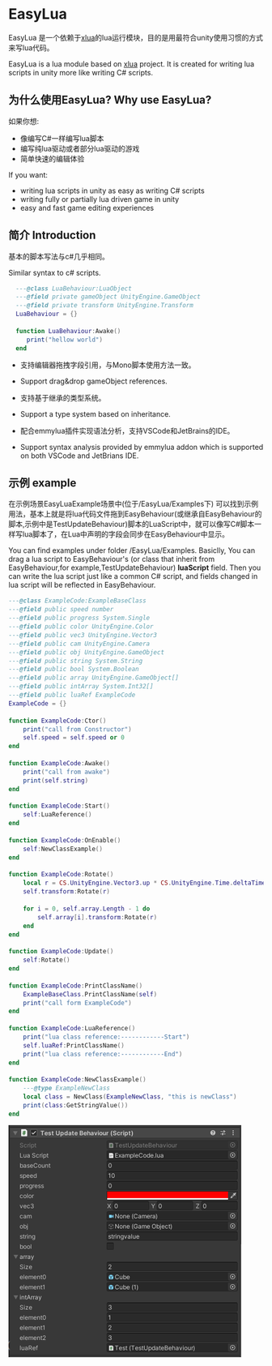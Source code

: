 # EasyLua

EasyLua 是一个依赖于[xlua](https://github.com/Tencent/xLua)的lua运行模块，目的是用最符合unity使用习惯的方式来写lua代码。

EasyLua is a lua module based on [xlua](https://github.com/Tencent/xLua) project. It is created for writing lua scripts in unity more like writing C# scripts. 

## 为什么使用EasyLua? Why use EasyLua?
如果你想:
* 像编写C#一样编写lua脚本
* 编写纯lua驱动或者部分lua驱动的游戏
* 简单快速的编辑体验

If you want:
* writing lua scripts in unity as easy as writing C# scripts
* writing fully or partially lua driven game in unity
* easy and fast game editing experiences


## 简介 Introduction

基本的脚本写法与c#几乎相同。

Similar syntax to c# scripts.

```Lua
  ---@class LuaBehaviour:LuaObject
  ---@field private gameObject UnityEngine.GameObject
  ---@field private transform UnityEngine.Transform
  LuaBehaviour = {}

  function LuaBehaviour:Awake()
     print("hellow world")
  end
```

* 支持编辑器拖拽字段引用，与Mono脚本使用方法一致。
* Support drag&drop gameObject references.

* 支持基于继承的类型系统。
* Support a type system based on inheritance.

* 配合emmylua插件实现语法分析，支持VSCode和JetBrains的IDE。
* Support syntax analysis provided by emmylua addon which is supported on both VSCode and JetBrians IDE.

## 示例 example

在示例场景EasyLuaExample场景中(位于/EasyLua/Examples下) 可以找到示例用法，基本上就是将lua代码文件拖到EasyBehaviour(或继承自EasyBehaviour的脚本,示例中是TestUpdateBehaviour)脚本的LuaScript中，就可以像写C#脚本一样写lua脚本了，在Lua中声明的字段会同步在EasyBehaviour中显示。

You can find examples under folder /EasyLua/Examples. Basiclly, You can drag a lua script to EasyBehaviour's (or class that inherit from EasyBehaviour,for example,TestUpdateBehaviour) **luaScript** field. Then you can write the lua script just like a common  C# script, and fields changed in lua script will be reflected in EasyBehaviour.

```Lua
---@class ExampleCode:ExampleBaseClass
---@field public speed number
---@field public progress System.Single
---@field public color UnityEngine.Color
---@field public vec3 UnityEngine.Vector3
---@field public cam UnityEngine.Camera
---@field public obj UnityEngine.GameObject
---@field public string System.String
---@field public bool System.Boolean
---@field public array UnityEngine.GameObject[]
---@field public intArray System.Int32[]
---@field public luaRef ExampleCode
ExampleCode = {}

function ExampleCode:Ctor()
    print("call from Constructor")
    self.speed = self.speed or 0
end

function ExampleCode:Awake()
    print("call from awake")
    print(self.string)
end

function ExampleCode:Start()
    self:LuaReference()
end

function ExampleCode:OnEnable()
    self:NewClassExample()
end

function ExampleCode:Rotate()
    local r = CS.UnityEngine.Vector3.up * CS.UnityEngine.Time.deltaTime * self.speed
    self.transform:Rotate(r)

    for i = 0, self.array.Length - 1 do
        self.array[i].transform:Rotate(r)
    end
end

function ExampleCode:Update()
    self:Rotate()
end

function ExampleCode:PrintClassName()
    ExampleBaseClass.PrintClassName(self)
    print("call form ExampleCode")
end

function ExampleCode:LuaReference()
    print("lua class reference:------------Start")
    self.luaRef:PrintClassName()
    print("lua class reference:------------End")
end

function ExampleCode:NewClassExample()
    ---@type ExampleNewClass
    local class = NewClass(ExampleNewClass, "this is newClass")
    print(class:GetStringValue())
end

```

![脚本示例](./pic_script.png)
